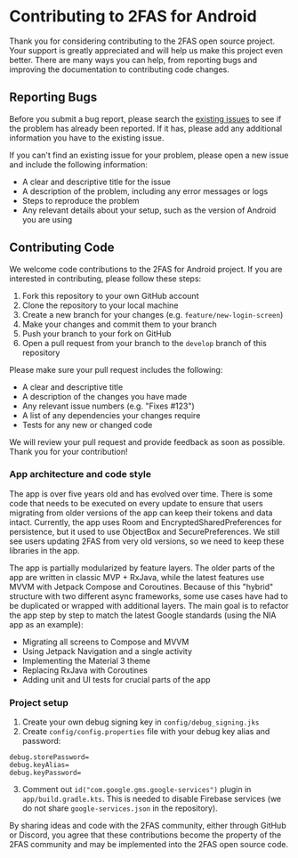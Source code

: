 # Contributing to 2FAS for Android

Thank you for considering contributing to the 2FAS open source project. Your support is greatly appreciated and will help us make this project even better. There are many ways you can help, from reporting bugs and improving the documentation to contributing code changes.

## Reporting Bugs

Before you submit a bug report, please search the [existing issues](https://github.com/twofas/2fas-android/issues) to see if the problem has already been reported. If it has, please add any additional information you have to the existing issue.

If you can't find an existing issue for your problem, please open a new issue and include the following information:

- A clear and descriptive title for the issue
- A description of the problem, including any error messages or logs
- Steps to reproduce the problem
- Any relevant details about your setup, such as the version of Android you are using

## Contributing Code

We welcome code contributions to the 2FAS for Android project. If you are interested in contributing, please follow these steps:

1. Fork this repository to your own GitHub account
2. Clone the repository to your local machine
3. Create a new branch for your changes (e.g. `feature/new-login-screen`)
4. Make your changes and commit them to your branch
5. Push your branch to your fork on GitHub
6. Open a pull request from your branch to the `develop` branch of this repository

Please make sure your pull request includes the following:

- A clear and descriptive title
- A description of the changes you have made
- Any relevant issue numbers (e.g. "Fixes #123")
- A list of any dependencies your changes require
- Tests for any new or changed code

We will review your pull request and provide feedback as soon as possible. Thank you for your contribution!

### App architecture and code style
The app is over five years old and has evolved over time. There is some code that needs to be executed on every update to ensure that users migrating from older versions of the app can keep their tokens and data intact. Currently, the app uses Room and EncryptedSharedPreferences for persistence, but it used to use ObjectBox and SecurePreferences. We still see users updating 2FAS from very old versions, so we need to keep these libraries in the app.

The app is partially modularized by feature layers. The older parts of the app are written in classic MVP + RxJava, while the latest features use MVVM with Jetpack Compose and Coroutines. Because of this "hybrid" structure with two different async frameworks, some use cases have had to be duplicated or wrapped with additional layers. The main goal is to refactor the app step by step to match the latest Google standards (using the NIA app as an example):

- Migrating all screens to Compose and MVVM
- Using Jetpack Navigation and a single activity
- Implementing the Material 3 theme
- Replacing RxJava with Coroutines
- Adding unit and UI tests for crucial parts of the app


### Project setup
1. Create your own debug signing key in `config/debug_signing.jks`
2. Create `config/config.properties` file with your debug key alias and password:
```
debug.storePassword=
debug.keyAlias=
debug.keyPassword=
```
3. Comment out `id("com.google.gms.google-services")` plugin in `app/build.gradle.kts`. This is needed to disable Firebase services (we do not share `google-services.json` in the repository).

By sharing ideas and code with the 2FAS community, either through GitHub or Discord, you agree that these contributions become the property of the 2FAS community and may be implemented into the 2FAS open source code.
